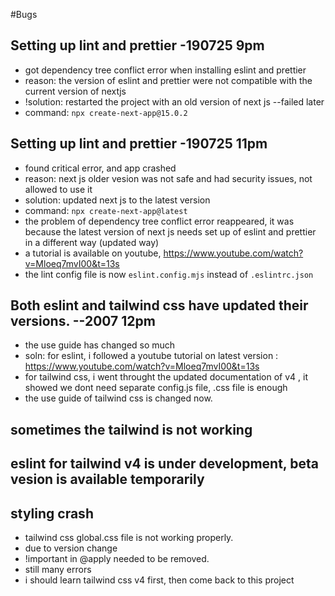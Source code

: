 #Bugs

## Setting up lint and prettier -190725 9pm

- got dependency tree conflict error when installing eslint and prettier
- reason: the version of eslint and prettier were not compatible with the current version of nextjs
- !solution: restarted the project with an old version of next js --failed later
- command: `npx create-next-app@15.0.2`  

## Setting up lint and prettier -190725 11pm

- found critical error, and app crashed
- reason: next js older vesion was not safe and had security issues, not allowed to use it
- solution: updated next js to the latest version
- command: `npx create-next-app@latest`
- the problem of dependency tree conflict error reappeared, it was because the latest version of next js needs set up of eslint and prettier in a different way (updated way)
- a tutorial is available on youtube, https://www.youtube.com/watch?v=Mloeq7mvI00&t=13s
- the lint config file is now `eslint.config.mjs` instead of `.eslintrc.json`

## Both eslint and tailwind css have updated their versions. --2007 12pm
- the use guide has changed so much
- soln: for eslint, i followed a youtube tutorial on latest version : https://www.youtube.com/watch?v=Mloeq7mvI00&t=13s
- for tailwind css, i went throught the updated documentation of v4 , it showed we dont need separate config.js file, .css file is enough 
- the use guide of tailwind css is changed now.

## sometimes the tailwind is not working

## eslint for tailwind v4 is under development, beta vesion is available temporarily

## styling crash
- tailwind css global.css file is not working properly.
- due to version change
- !important in @apply needed to be removed. 
- still many errors
- i should learn tailwind css v4 first, then come back to this project